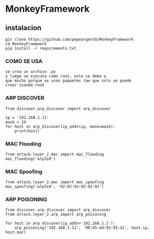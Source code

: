 # MonkeyFramework

## instalacion
```
git clone https://github.com/pepeargent0/MonkeyFramework
cd MonkeyFramework
pip install -r requirements.txt
```
### COMO SE USA
```
se crea un archivo .py
y luego se ejecuta como root, esto se debe a 
que mucho porque se usan paquetes raw que solo se puede 
crear siendo root
```

### ARP DISCOVER
```
from discover.arp_discover import arp_discover

ip = '192.168.1.11'
mask = 24
for host in arp_discover(ip_addr=ip, mask=mask):
    print(host)
```

### MAC Flooding
```
from attack.leyer_2.mac import mac_flooding
mac_flooding('wlp3s0')
```
### MAC Spoofing
```
from attack.leyer_2.mac import mac_spoofing
mac_spoofing('wlp3s0', '92:92:92:92:92:92')
```

### ARP POISONING
```
from discover.arp_discover import arp_discover
from attack.leyer_2.arp import arp_poisoning

for host in arp_discover(ip_addr='192.168.1.1'):
    arp_poisoning('192.168.1.11', '80:45:dd:93:95:31', host.ip, host.mac)
```
